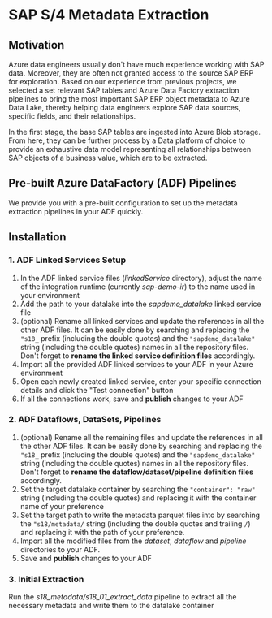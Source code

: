 # SAP S/4 Metadata Extraction

## Motivation

Azure data engineers usually don't have much experience working with SAP data. Moreover, they are often not granted access to the source SAP ERP for exploration. Based on our experience from previous projects, we selected a set relevant SAP tables and Azure Data Factory extraction pipelines to bring the most important SAP ERP object metadata to Azure Data Lake, thereby helping data engineers explore SAP data sources, specific fields, and their relationships.

In the first stage, the base SAP tables are ingested into Azure Blob storage. From here, they can be further process by a Data platform of choice to provide an exhaustive data model representing all relationships between SAP objects of a business value, which are to be extracted.

## Pre-built Azure DataFactory (ADF) Pipelines

We provide you with a pre-built configuration to set up the metadata extraction pipelines in your ADF quickly.

## Installation

### 1. ADF Linked Services Setup

1. In the ADF linked service files (_linkedService_ directory), adjust the name of the integration runtime (currently _sap-demo-ir_) to the name used in your environment
1. Add the path to your datalake into the _sapdemo_datalake_ linked service file
1. (optional) Rename all linked services and update the references in all the other ADF files. It can be easily done by searching and replacing the `"s18_` prefix (including the double quotes) and the `"sapdemo_datalake"` string (including the double quotes) names in all the repository files. Don't forget to __rename the linked service definition files__ accordingly.
1. Import all the provided ADF linked services to your ADF in your Azure environment
1. Open each newly created linked service, enter your specific connection details and click the "Test connection" button
1. If all the connections work, save and __publish__ changes to your ADF

### 2. ADF Dataflows, DataSets, Pipelines

1. (optional) Rename all the remaining files and update the references in all the other ADF files. It can be easily done by searching and replacing the `"s18_` prefix (including the double quotes) and the `"sapdemo_datalake"` string (including the double quotes) names in all the repository files. Don't forget to __rename the dataflow/dataset/pipeline definition files__ accordingly.
1. Set the target datalake container by searching the `"container": "raw"` string (including the double quotes) and replacing it with the container name of your preference
1. Set the target path to write the metadata parquet files into by searching the `"s18/metadata/` string (including the double quotes and trailing `/`) and replacing it with the path of your preference.
1. Import all the modified files from the _dataset_, _dataflow_ and _pipeline_ directories to your ADF.
1. Save and __publish__ changes to your ADF

### 3. Initial Extraction

Run the _s18_metadata/s18_01_extract_data_ pipeline to extract all the necessary metadata and write them to the datalake container
